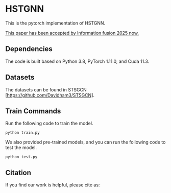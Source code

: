 # HSTGNN
This is the pytorch implementation of HSTGNN. 

[This paper has been accepted by Information fusion 2025 now.](https://doi.org/10.1016/j.inffus.2025.102978)


## Dependencies
The code is built based on Python 3.8, PyTorch 1.11.0, and Cuda 11.3.

## Datasets
The datasets can be found in STSGCN [https://github.com/Davidham3/STSGCN].

## Train Commands
Run the following code to train the model.

```
python train.py
```

We also provided pre-trained models, and you can run the following code to test the model.

```
python test.py
```
## Citation
If you find our work is helpful, please cite as:

